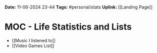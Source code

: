 **Date:** 11-06-2024 23-44
**Tags:** #personal/stats
**Uplink:** [[Landing Page]]

# MOC - Life Statistics and Lists
- [[Music I listened to]]
- [[Video Games List]]
